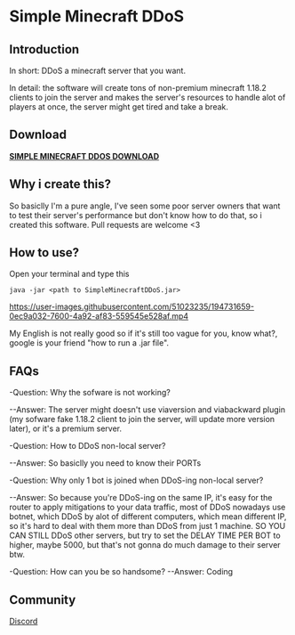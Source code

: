 # Simple Minecraft DDoS

## Introduction

In short: DDoS a minecraft server that you want.

In detail: the software will create tons of non-premium minecraft 1.18.2 clients to join the server and makes the server's resources to handle alot of players at once, the server might get tired and take a break.

## Download

**[SIMPLE MINECRAFT DDOS DOWNLOAD](https://github.com/CaoTrongThang/SimpleMinecraftDDoS/releases/tag/MinecraftDDoS)**

## Why i create this?

So basiclly I'm a pure angle, I've seen some poor server owners that want to test their server's performance but don't know how to do that, so i created this software. Pull requests are welcome <3

## How to use?

Open your terminal and type this

```
java -jar <path to SimpleMinecraftDDoS.jar>
```

https://user-images.githubusercontent.com/51023235/194731659-0ec9a032-7600-4a92-af83-559545e528af.mp4

My English is not really good so if it's still too vague for you, know what?, google is your friend "how to run a .jar file".

## FAQs

-Question: Why the sofware is not working?

--Answer: The server might doesn't use viaversion and viabackward plugin (my sofware fake 1.18.2 client to join the server, will update more version later), or it's a premium server.

-Question: How to DDoS non-local server?

--Answer: So basiclly you need to know their PORTs

-Question: Why only 1 bot is joined when DDoS-ing non-local server?

--Answer: So because you're DDoS-ing on the same IP, it's easy for the router to apply mitigations to your data traffic, most of DDoS nowadays use botnet, which DDoS by alot of different computers, which mean different IP, so it's hard to deal with them more than DDoS from just 1 machine. SO YOU CAN STILL DDoS other servers, but try to set the DELAY TIME PER BOT to higher, maybe 5000, but that's not gonna do much damage to their server btw.

-Question: How can you be so handsome?
--Answer: Coding

## Community

[Discord](https://discord.gg/Fg4cSDt)
